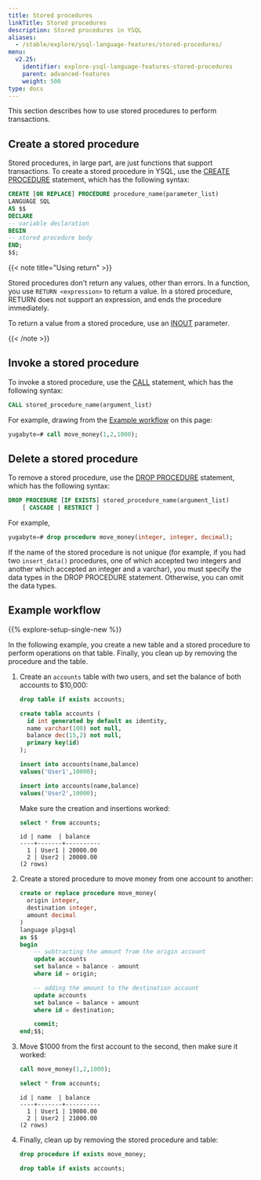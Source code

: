 ```yaml
---
title: Stored procedures
linkTitle: Stored procedures
description: Stored procedures in YSQL
aliases:
  - /stable/explore/ysql-language-features/stored-procedures/
menu:
  v2.25:
    identifier: explore-ysql-language-features-stored-procedures
    parent: advanced-features
    weight: 500
type: docs
---
```


This section describes how to use stored procedures to perform transactions.

## Create a stored procedure

Stored procedures, in large part, are just functions that support transactions. To create a stored procedure in YSQL, use the [CREATE PROCEDURE](../../../../api/ysql/the-sql-language/statements/ddl_create_procedure/) statement, which has the following syntax:

```sql
CREATE [OR REPLACE] PROCEDURE procedure_name(parameter_list)
LANGUAGE SQL
AS $$
DECLARE
-- variable declaration
BEGIN
-- stored procedure body
END;
$$;
```

{{< note title="Using return" >}}

Stored procedures don't return any values, other than errors. In a function, you use `RETURN <expression>` to return a value. In a stored procedure, RETURN does not support an expression, and ends the procedure immediately.

To return a value from a stored procedure, use an [INOUT](../../../../api/ysql/keywords) parameter.

{{< /note >}}

## Invoke a stored procedure

To invoke a stored procedure, use the [CALL](../../../../api/ysql/the-sql-language/statements/cmd_call/) statement, which has the following syntax:

```sql
CALL stored_procedure_name(argument_list)
```

For example, drawing from the [Example workflow](#example-workflow) on this page:

```sql
yugabyte=# call move_money(1,2,1000);
```

## Delete a stored procedure

To remove a stored procedure, use the [DROP PROCEDURE](../../../../api/ysql/the-sql-language/statements/ddl_drop_procedure/) statement, which has the following syntax:

```sql
DROP PROCEDURE [IF EXISTS] stored_procedure_name(argument_list)
    [ CASCADE | RESTRICT ]
```

For example,

```sql
yugabyte=# drop procedure move_money(integer, integer, decimal);
```

If the name of the stored procedure is not unique (for example, if you had two `insert_data()` procedures, one of which accepted two integers and another which accepted an integer and a varchar), you must specify the data types in the DROP PROCEDURE statement. Otherwise, you can omit the data types.

## Example workflow

{{% explore-setup-single-new %}}

In the following example, you create a new table and a stored procedure to perform operations on that table. Finally, you clean up by removing the procedure and the table.

1. Create an `accounts` table with two users, and set the balance of both accounts to $10,000:

    ```sql
    drop table if exists accounts;

    create table accounts (
      id int generated by default as identity,
      name varchar(100) not null,
      balance dec(15,2) not null,
      primary key(id)
    );

    insert into accounts(name,balance)
    values('User1',10000);

    insert into accounts(name,balance)
    values('User2',10000);
    ```

    Make sure the creation and insertions worked:

    ```sql
    select * from accounts;
    ```

    ```output
    id | name  | balance
    ----+-------+----------
      1 | User1 | 20000.00
      2 | User2 | 20000.00
    (2 rows)
    ```

1. Create a stored procedure to move money from one account to another:

    ```sql
    create or replace procedure move_money(
      origin integer,
      destination integer,
      amount decimal
    )
    language plpgsql
    as $$
    begin
        -- subtracting the amount from the origin account
        update accounts
        set balance = balance - amount
        where id = origin;

        -- adding the amount to the destination account
        update accounts
        set balance = balance + amount
        where id = destination;

        commit;
    end;$$;
    ```

1. Move $1000 from the first account to the second, then make sure it worked:

    ```sql
    call move_money(1,2,1000);
    ```

    ```sql
    select * from accounts;
    ```

    ```output
    id | name  | balance
    ----+-------+----------
      1 | User1 | 19000.00
      2 | User2 | 21000.00
    (2 rows)
    ```

1. Finally, clean up by removing the stored procedure and table:

    ```sql
    drop procedure if exists move_money;
    ```

    ```sql
    drop table if exists accounts;
    ```
